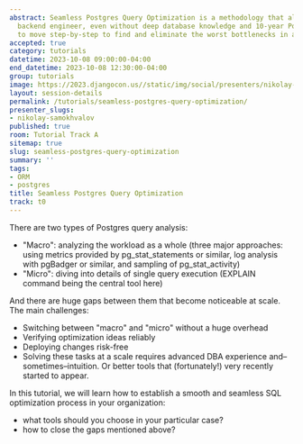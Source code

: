 ```yaml
---
abstract: Seamless Postgres Query Optimization is a methodology that allows every
  backend engineer, even without deep database knowledge and 10-year Postgres experience,
  to move step-by-step to find and eliminate the worst bottlenecks in any SQL.
accepted: true
category: tutorials
datetime: 2023-10-08 09:00:00-04:00
end_datetime: 2023-10-08 12:30:00-04:00
group: tutorials
image: https://2023.djangocon.us//static/img/social/presenters/nikolay-samokhvalov.png
layout: session-details
permalink: /tutorials/seamless-postgres-query-optimization/
presenter_slugs:
- nikolay-samokhvalov
published: true
room: Tutorial Track A
sitemap: true
slug: seamless-postgres-query-optimization
summary: ''
tags:
- ORM
- postgres
title: Seamless Postgres Query Optimization
track: t0
---
```


There are two types of Postgres query analysis:

- "Macro": analyzing the workload as a whole (three major approaches: using metrics provided by pg_stat_statements or similar, log analysis with pgBadger or similar, and sampling of pg_stat_activity)
- "Micro": diving into details of single query execution (EXPLAIN command being the central tool here)

And there are huge gaps between them that become noticeable at scale. The main challenges:

- Switching between "macro" and "micro" without a huge overhead
- Verifying optimization ideas reliably
- Deploying changes risk-free
- Solving these tasks at a scale requires advanced DBA experience and–sometimes–intuition. Or better tools that (fortunately!) very recently started to appear.

In this tutorial, we will learn how to establish a smooth and seamless SQL optimization process in your organization:
* what tools should you choose in your particular case?
* how to close the gaps mentioned above?

